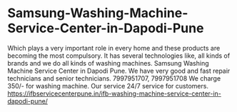 # Samsung-Washing-Machine-Service-Center-in-Dapodi-Pune
 Which plays a very important role in every home and these products are becoming the most compulsory. It has several technologies like, all kinds of brands and we do all kinds of washing machines. Samsung Washing Machine Service Center in Dapodi Pune. We have very good and fast repair technicians and senior technicians. 7997951707, 7997951708 We charge 350/- for washing machine. Our service 24/7 service for customers. https://ifbservicecenterpune.in/ifb-washing-machine-service-center-in-dapodi-pune/
